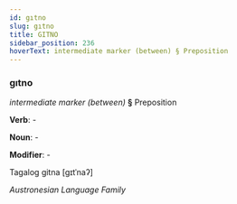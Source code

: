 ```yaml
---
id: gıtno
slug: gıtno
title: GITNO
sidebar_position: 236
hoverText: intermediate marker (between) § Preposition
---
```


### gıtno

*intermediate marker (between)* **§** Preposition

**Verb**: -

**Noun**: -

**Modifier**: -

Tagalog gitna [ɡɪtˈnaʔ]

*Austronesian Language Family*